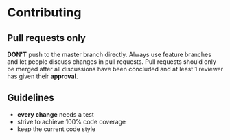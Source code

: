# Contributing

## Pull requests only

**DON'T** push to the master branch directly. Always use feature branches and let people discuss changes in pull requests.
Pull requests should only be merged after all discussions have been concluded and at least 1 reviewer has given their 
**approval**.

## Guidelines

- **every change** needs a test
- strive to achieve 100% code coverage
- keep the current code style